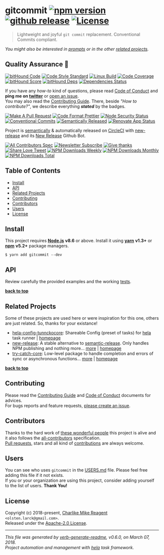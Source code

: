 # gitcommit [![npm version][npmv-img]][npmv-url] [![github release][github-release-img]][github-release-url] [![License][license-img]][license-url]

> Lightweight and joyful `git commit` replacement. Conventional Commits compliant.

<div id="thetop"></div>

_You might also be interested in [prompts][highlighted-link] or in the other [related projects](#related-projects)._

## Quality Assurance :100:

[![bitHound Code][bithound-code-img]][bithound-code-url]
[![Code Style Standard][standard-img]][standard-url]
[![Linux Build][circleci-img]][circleci-url]
[![Code Coverage][codecov-img]][codecov-url]
[![bitHound Score][bithound-score-img]][bithound-score-url]
[![bitHound Deps][bithound-deps-img]][bithound-deps-url]
[![Dependencies Status][dependencies-img]][dependencies-url]

If you have any _how-to_ kind of questions, please read [Code of Conduct](./CODE_OF_CONDUCT.md) and **ping me on [twitter](https://twitter.com/tunnckoCore)** or [open an issue][open-issue-url].  
You may also read the [Contributing Guide](./CONTRIBUTING.md). There, beside _"How to contribute?"_, we describe everything **_stated_** by the badges.

[![Make A Pull Request][prs-welcome-img]][prs-welcome-url]
[![Code Format Prettier][prettier-img]][prettier-url]
[![Node Security Status][nodesecurity-img]][nodesecurity-url]
[![Conventional Commits][ccommits-img]][ccommits-url]
[![Semantically Released][new-release-img]][new-release-url]
[![Renovate App Status][renovate-img]][renovate-url]

Project is [semantically](https://semver.org) & automatically released on [CircleCI][codecov-url] with [new-release][] and its [New Release](https://github.com/apps/new-release) Github Bot.

[![All Contributors Spec][all-contributors-img]](#contributors)
[![Newsletter Subscribe][tinyletter-img]][tinyletter-url]
[![Give thanks][give-donate-img]][give-donate-url]
[![Share Love Tweet][share-love-img]][share-love-url]
[![NPM Downloads Weekly][downloads-weekly-img]][npmv-url]
[![NPM Downloads Monthly][downloads-monthly-img]][npmv-url]
[![NPM Downloads Total][downloads-total-img]][npmv-url]

## Table of Contents

- [Install](#install)
- [API](#api)
- [Related Projects](#related-projects)
- [Contributing](#contributing)
- [Contributors](#contributors)
- [Users](#users)
- [License](#license)

## Install

This project requires [**Node.js**][nodeversion-url] **v8.6** or above. Install it using [**yarn**](https://yarnpkg.com) **v1.3+** or [**npm**](https://www.npmjs.com) **v5.2+** package managers.

```
$ yarn add gitcommit --dev
```

<!-- 
A browser usage is also possible, thanks to the [unpkg.com](https://unpkg.com) CDN and [Rollup](https://ghub.now.sh/rollup) bundler.  
See available bundles at [`https://unpkg.com/gitcommit/dist/browser/`](https://unpkg.com/gitcommit/dist/browser/).

> _**Note:** May not work in the browser if some of the [Node.js builtin modules](https://github.com/juliangruber/builtins/blob/master/builtins.json) are used here._
 -->

## API

Review carefully the provided examples and the working [tests](./test).

**[back to top](#thetop)**

## Related Projects

Some of these projects are used here or were inspiration for this one, others are just related. So, thanks for your existance!
- [hela-config-tunnckocore](https://www.npmjs.com/package/hela-config-tunnckocore): Shareable Config (preset of tasks) for [hela][] task runner | [homepage](https://github.com/tunnckoCore/hela-config-tunnckocore "Shareable Config (preset of tasks) for [hela][] task runner")
- [new-release](https://www.npmjs.com/package/new-release): A stable alternative to [semantic-release][]. Only handles NPM publishing and nothing more… [more](https://github.com/tunnckoCore/new-release#readme) | [homepage](https://github.com/tunnckoCore/new-release#readme "A stable alternative to [semantic-release][]. Only handles NPM publishing and nothing more. For creating GitHub releases use the Semantic Release GitHub App")
- [try-catch-core](https://www.npmjs.com/package/try-catch-core): Low-level package to handle completion and errors of sync or asynchronous functions… [more](https://github.com/hybridables/try-catch-core#readme) | [homepage](https://github.com/hybridables/try-catch-core#readme "Low-level package to handle completion and errors of sync or asynchronous functions, using [once][] and [dezalgo][] libs. Useful for and used in higher-level libs such as [always-done][] to handle completion of anything.")

**[back to top](#thetop)**

## Contributing

Please read the [Contributing Guide](./CONTRIBUTING.md) and [Code of Conduct](./CODE_OF_CONDUCT.md) documents for advices.  
For bugs reports and feature requests, [please create an issue][open-issue-url].

## Contributors

Thanks to the hard work of [these wonderful people](./CONTRIBUTORS.md) this project is alive and it also follows the [all-contributors](https://github.com/kentcdodds/all-contributors) specification.  
[Pull requests](https://github.com/tunnckoCore/contributing#opening-a-pull-request), stars and all kind of [contributions](https://opensource.guide/how-to-contribute/#what-it-means-to-contribute) are always welcome.

## Users

You can see who uses `gitcommit` in the [USERS.md](./USERS.md) file. Please feel free adding this file if it not exists.  
If you or your organization are using this project, consider adding yourself to the list of users. **Thank You!**

## License

Copyright (c) 2018-present, [Charlike Mike Reagent][author-link] `<olsten.larck@gmail.com>`.  
Released under the [Apache-2.0 License][license-url].

---

_This file was generated by [verb-generate-readme](https://github.com/verbose/verb-generate-readme), v0.6.0, on March 07, 2018._  
_Project automation and management with [hela][] task framework._

[always-done]: https://github.com/hybridables/always-done
[dezalgo]: https://github.com/npm/dezalgo
[hela]: https://github.com/tunnckoCore/hela
[new-release]: https://github.com/tunnckoCore/new-release
[once]: https://github.com/isaacs/once
[semantic-release]: https://github.com/semantic-release/semantic-release

<!-- Heading badges -->

[npmv-url]: https://www.npmjs.com/package/gitcommit
[npmv-img]: https://img.shields.io/npm/v/gitcommit.svg?label=npm%20version

[github-release-url]: https://github.com/tunnckoCore/gitcommit/releases/latest
[github-release-img]: https://img.shields.io/github/release/tunnckoCore/gitcommit.svg?label=github%20release

[license-url]: https://github.com/tunnckoCore/gitcommit/blob/master/LICENSE
[license-img]: https://img.shields.io/badge/license-Apache%202.0-blue.svg

<!-- [license-img]: https://img.shields.io/badge/license-tunnckoCore_1%2E0-blue.svg -->

<!-- Front line badges -->

[bithound-score-url]: https://www.bithound.io/github/tunnckoCore/gitcommit
[bithound-score-img]: https://www.bithound.io/github/tunnckoCore/gitcommit/badges/score.svg

[bithound-code-url]: https://www.bithound.io/github/tunnckoCore/gitcommit
[bithound-code-img]: https://www.bithound.io/github/tunnckoCore/gitcommit/badges/code.svg

[standard-url]: https://github.com/airbnb/javascript
[standard-img]: https://img.shields.io/badge/code_style-airbnb-brightgreen.svg

[circleci-url]: https://circleci.com/gh/tunnckoCore/gitcommit/tree/master
[circleci-img]: https://img.shields.io/circleci/project/github/tunnckoCore/gitcommit/master.svg

[codecov-url]: https://codecov.io/gh/tunnckoCore/gitcommit
[codecov-img]: https://img.shields.io/codecov/c/github/tunnckoCore/gitcommit/master.svg

[bithound-deps-url]: https://www.bithound.io/github/tunnckoCore/gitcommit/dependencies/npm
[bithound-deps-img]: https://www.bithound.io/github/tunnckoCore/gitcommit/badges/dependencies.svg

[dependencies-url]: https://david-dm.org/tunnckoCore/gitcommit
[dependencies-img]: https://img.shields.io/david/tunnckoCore/gitcommit.svg

<!-- Second front of badges -->

[prs-welcome-img]: https://img.shields.io/badge/PRs-welcome-brightgreen.svg
[prs-welcome-url]: http://makeapullrequest.com
[prettier-url]: https://github.com/prettier/prettier
[prettier-img]: https://img.shields.io/badge/styled_with-prettier-f952a5.svg

[nodesecurity-url]: https://nodesecurity.io/orgs/tunnckocore/projects/a3213fd4-9f9a-46a1-a472-055c49331b92/master
[nodesecurity-img]: https://nodesecurity.io/orgs/tunnckocore/projects/a3213fd4-9f9a-46a1-a472-055c49331b92/badge

<!-- the original color of nsp: 
[nodesec-img]: https://img.shields.io/badge/nsp-no_known_vulns-35a9e0.svg -->

[ccommits-url]: https://conventionalcommits.org/
[ccommits-img]: https://img.shields.io/badge/conventional_commits-1.0.0-yellow.svg
[new-release-url]: https://github.com/tunnckoCore/new-release
[new-release-img]: https://img.shields.io/badge/semantically-released-05C5FF.svg
[nodeversion-url]: https://nodejs.org/en/download

[nodeversion-img]: https://img.shields.io/node/v/gitcommit.svg

[renovate-url]: https://renovateapp.com
[renovate-img]: https://img.shields.io/badge/renovate-enabled-brightgreen.svg

<!-- Third badges line (After CodeSponsor.io ad) -->

[all-contributors-img]: https://img.shields.io/github/contributors/tunnckoCore/gitcommit.svg?label=all%20contributors&colorB=ffa500

[tinyletter-url]: https://tinyletter.com/tunnckoCore
[tinyletter-img]: https://img.shields.io/badge/join-newsletter-9caaf8.svg

<!-- 
[paypal-donate-url]: https://paypal.me/tunnckoCore/10
[paypal-donate-img]: https://img.shields.io/badge/$-support-f47721.svg
 -->

[give-donate-url]: https://paypal.me/tunnckoCore/10
[give-donate-img]: https://img.shields.io/badge/give-donation-f47721.svg

[downloads-weekly-img]: https://img.shields.io/npm/dw/gitcommit.svg
[downloads-monthly-img]: https://img.shields.io/npm/dm/gitcommit.svg
[downloads-total-img]: https://img.shields.io/npm/dt/gitcommit.svg

<!-- Miscellaneous -->

[share-love-url]: https://twitter.com/intent/tweet?text=https://github.com/Charlike%20Mike%20Reagent/gitcommit&via=tunnckoCore
[share-love-img]: https://img.shields.io/badge/tweet-about-1da1f2.svg

[open-issue-url]: https://github.com/tunnckoCore/gitcommit/issues/new
[highlighted-link]: https://ghub.now.sh/prompts
[author-link]: http://tunnckocore.com

